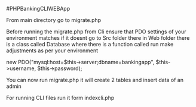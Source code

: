 #PHPBankingCLIWEBApp

From main directory go to migrate.php 

Before running the migrate.php from Cli ensure that PDO settings of your environment matches if it doesnt go to 
Src folder there in Web folder there is a class called Database where there is a function called run make adjustments as per your environment

new PDO("mysql:host=$this->server;dbname=bankingapp", $this->username, $this->password);

You can now run migrate.php it will create 2 tables and insert data of an admin

For running CLI files run it form indexcli.php